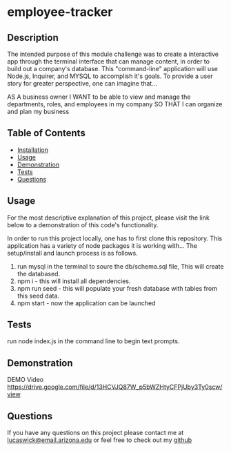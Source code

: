 # employee-tracker

## Description

The intended purpose of this module challenge was to create a interactive app through the terminal interface that can manage content, in order to build out a company's database. This "command-line" application will use Node.js, Inquirer, and MYSQL to accomplish it's goals. To provide a user story for greater perspective, one can imagine that...

AS A business owner
I WANT to be able to view and manage the departments, roles, and employees in my company
SO THAT I can organize and plan my business

## Table of Contents
* [Installation](#installation)
* [Usage](#usage)
* [Demonstration](#demonstration)
* [Tests](#tests)
* [Questions](#questions)

## Usage
For the most descriptive explanation of this project, please visit the link below to a demonstration of this code's functionality.

In order to run this project locally, one has to first clone this repository. This application has a variety of node packages it is working with... The setup/install and launch process is as follows.

1. run mysql in the terminal to soure the db/schema.sql file, This will create the databased.
2. npm i - this will install all dependencies. 
3. npm run seed - this will populate your fresh database with tables from this seed data.
4. npm start - now the application can be launched

## Tests
run node index.js in the command line to begin text prompts.

## Demonstration
DEMO Video 
https://drive.google.com/file/d/13HCVJQ87W_p5bWZHtyCFPjUby3Ty0scw/view

## Questions
If you have any questions on this project please contact me at
lucaswick@email.arizona.edu
or feel free to check out my [github](https://github.com/lucawic)

